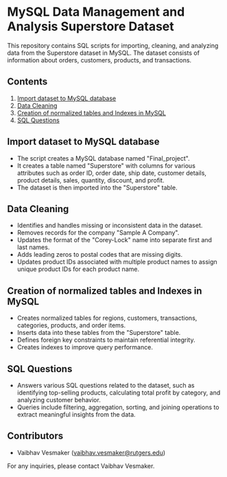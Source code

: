 # MySQL Data Management and Analysis Superstore Dataset

This repository contains SQL scripts for importing, cleaning, and analyzing data from the Superstore dataset in MySQL. The dataset consists of information about orders, customers, products, and transactions.
 
## Contents 

1. [Import dataset to MySQL database](#import-dataset-to-mysql-database)
2. [Data Cleaning](#data-cleaning)
3. [Creation of normalized tables and Indexes in MySQL](#creation-of-normalized-tables-and-indexes-in-mysql)
4. [SQL Questions](#sql-questions)

## Import dataset to MySQL database

- The script creates a MySQL database named "Final_project".
- It creates a table named "Superstore" with columns for various attributes such as order ID, order date, ship date, customer details, product details, sales, quantity, discount, and profit.
- The dataset is then imported into the "Superstore" table.

## Data Cleaning

- Identifies and handles missing or inconsistent data in the dataset.
- Removes records for the company "Sample A Company".
- Updates the format of the "Corey-Lock" name into separate first and last names.
- Adds leading zeros to postal codes that are missing digits.
- Updates product IDs associated with multiple product names to assign unique product IDs for each product name.

## Creation of normalized tables and Indexes in MySQL

- Creates normalized tables for regions, customers, transactions, categories, products, and order items.
- Inserts data into these tables from the "Superstore" table.
- Defines foreign key constraints to maintain referential integrity.
- Creates indexes to improve query performance.

## SQL Questions

- Answers various SQL questions related to the dataset, such as identifying top-selling products, calculating total profit by category, and analyzing customer behavior.
- Queries include filtering, aggregation, sorting, and joining operations to extract meaningful insights from the data.

## Contributors

- Vaibhav Vesmaker (vaibhav.vesmaker@rutgers.edu)

For any inquiries, please contact Vaibhav Vesmaker.
